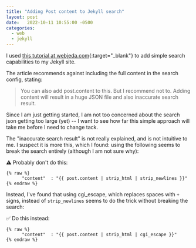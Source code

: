```yaml
---
title: "Adding Post content to Jekyll search"
layout: post
date:   2022-10-11 10:55:00 -0500
categories:
  - web
  - jekyll
---
```


I used [this tutorial at webjeda.com](https://blog.webjeda.com/instant-jekyll-search/){:target="_blank"}
to add simple search capabilities to my Jekyll site.

The article recommends against including the full content in the search config, stating:

> You can also add post.content to this. But I recommend not to. Adding content will result in a huge JSON file and also inaccurate search result.

Since I am just getting started, I am not too concerned about the search json getting
too large (yet) -- I want to see how far this simple approach will take me before I
need to change tack.

The "inaccurate search result" is not really explained, and is not intuitive to me. I
suspect it is more this, which I found: using the following seems to break the search
entirely (although I am not sure why):

⚠️ Probably don't do this:

```
{% raw %}
      "content"  : "{{ post.content | strip_html | strip_newlines }}"
{% endraw %}
```

Instead, I've found that using cgi_escape, which replaces spaces with `+` signs, instead
of `strip_newlines` seems to do the trick without breaking the search:

✅ Do this instead:

```
{% raw %}
      "content"  : "{{ post.content | strip_html | cgi_escape }}"
{% endraw %}
```


